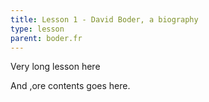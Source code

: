 ```yaml
---
title: Lesson 1 - David Boder, a biography
type: lesson
parent: boder.fr
---
```

Very long lesson here
<!-- more -->
And ,ore contents goes here.